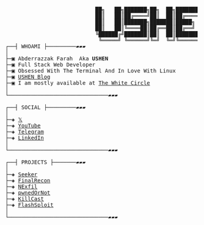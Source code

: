 <pre>

                            ██╗   ██╗███████╗██╗  ██╗███████╗███╗   ██╗
                            ██║   ██║██╔════╝██║  ██║██╔════╝████╗  ██║
                            ██║   ██║███████╗███████║█████╗  ██╔██╗ ██║
                            ██║   ██║╚════██║██╔══██║██╔══╝  ██║╚██╗██║
                            ╚██████╔╝███████║██║  ██║███████╗██║ ╚████║
                             ╚═════╝ ╚══════╝╚═╝  ╚═╝╚══════╝╚═╝  ╚═══╝
┌──┤ WHOAMI ├─────────▰▰▰
│
├─▣ Abderrazzak Farah  Aka <strong>USHEN</strong>
├─▣ Full Stack Web Developer
├─▣ Obsessed With The Terminal And In Love With Linux
├─▣ <a href="https://thewhiteh4t.github.io/">USHEN Blog</a>
├─▣ I am mostly available at <a href="https://discord.gg/invite/NMGXuV7e?role=your_role&username=u.shen">The White Circle</a>
│
└───────────────────────────────▰▰▰

┌──┤ SOCIAL ├─────────▰▰▰
│
├─◈ <a href="https://twitter.com/thewhiteh4t">𝕏</a>
├─◈ <a href="https://www.youtube.com/channel/UC2N6GtH0Wh3HwBcLRW4DQhQ">YouTube</a>
├─◈ <a href="https://t.me/thewhiteh4t">Telegram</a>
├─◈ <a href="https://www.linkedin.com/in/abderrazzak-farah-835aa130b/">LinkedIn</a>
│
└───────────────────────────────▰▰▰

┌──┤ PROJECTS ├───────▰▰▰
│
├─◈ <a href="https://github.com/thewhiteh4t/seeker">Seeker</a>
├─◈ <a href="https://github.com/thewhiteh4t/FinalRecon">FinalRecon</a>
├─◈ <a href="https://github.com/thewhiteh4t/nexfil">NExfil</a>
├─◈ <a href="https://github.com/thewhiteh4t/pwnedornot">pwnedOrNot</a>
├─◈ <a href="https://github.com/thewhiteh4t/killcast">KillCast</a>
├─◈ <a href="https://github.com/thewhiteh4t/flashsploit">FlashSploit</a>
│
└───────────────────────────────▰▰▰
</pre>

